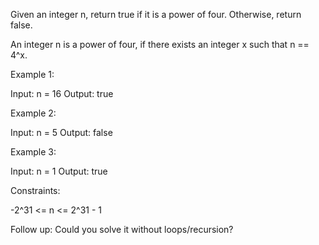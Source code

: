 Given an integer n, return true if it is a power of four. Otherwise, return false.

An integer n is a power of four, if there exists an integer x such that n == 4^x.

 

Example 1:

Input: n = 16
Output: true

Example 2:

Input: n = 5
Output: false

Example 3:

Input: n = 1
Output: true

 

Constraints:

  -2^31 <= n <= 2^31 - 1

 
Follow up: Could you solve it without loops/recursion?